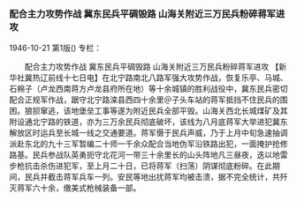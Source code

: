 ### 配合主力攻势作战  冀东民兵平碉毁路  山海关附近三万民兵粉碎蒋军进攻

1946-10-21
第1版()
专栏：

　　配合主力攻势作战
    冀东民兵平碉毁路
    山海关附近三万民兵粉碎蒋军进攻
    【新华社冀热辽前线十七日电】在北宁路南北八路军强大攻势作战，恢复乐亭、马城、石棉子（卢龙西南蒋方卢龙县府所在地）等十余城镇的胜利战役中，冀东民兵密切配合正规军作战，踞守北宁路滦县西四十余里＠子头车站的蒋军抵挡不住民兵的围困。狼狈窜逃，该地堡垒工事等遂为附近民兵全部平毁。山海关西北长城煤矿及其附设通北宁路的铁道，亦为三万余民兵彻底破坏，该线为八月底蒋军大举进犯冀东解放区时运兵至长城一线之交通要道。蒋军慑于民兵声威，乃于上月中旬急速抽调派赴东北的九十三军暂编二十师一千余众配合当地伪军沿铁路出犯，一面掩护抢修路基。民兵参战队英勇扼守北花河一带三十余里长的山头阵地凡三昼夜，迭以地雷步枪抗击杀伤进犯军，至上月二十日，已将蒋军（扫荡）阴谋彻底粉碎。在此期间，民兵并截击蒋军兵车一列。安民等地出扰蒋军均被击溃，据不完全统计，共歼灭蒋军六十余，缴美式枪械装备一部。
